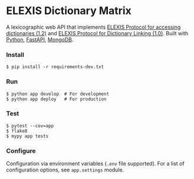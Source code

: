 ELEXIS Dictionary Matrix
========================

A lexicographic web API that implements
[ELEXIS Protocol for accessing dictionaries (1.2)](https://elexis-eu.github.io/elexis-rest/)
and [ELEXIS Protocol for Dictionary Linking (1.0)](https://elexis-eu.github.io/elexis-rest/linking.html).
Built with [Python], [FastAPI], [MongoDB].

[Python]: https://www.python.org
[FastAPI]: https://fastapi.tiangolo.com
[MongoDB]: https://www.mongodb.com

### Install

    $ pip install -r requirements-dev.txt

### Run

    $ python app develop  # For development
    $ python app deploy   # For production

### Test

    $ pytest --cov=app
    $ flake8
    $ mypy app tests

### Configure

Configuration via environment variables (`.env` file supported).
For a list of configuration options, see `app.settings` module.
